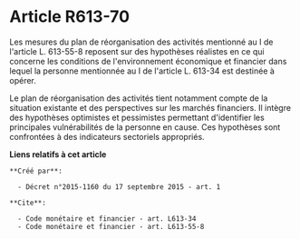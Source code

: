 # Article R613-70

Les mesures du plan de réorganisation des activités mentionné au I de l'article L. 613-55-8 reposent sur des hypothèses
réalistes en ce qui concerne les conditions de l'environnement économique et financier dans lequel la personne mentionnée au
I de l'article L. 613-34 est destinée à opérer. 

Le plan de réorganisation des activités tient notamment compte de la situation existante et des perspectives sur les marchés
financiers. Il intègre des hypothèses optimistes et pessimistes permettant d'identifier les principales vulnérabilités de la
personne en cause. Ces hypothèses sont confrontées à des indicateurs sectoriels appropriés.

**Liens relatifs à cet article**

	**Créé par**:

	  - Décret n°2015-1160 du 17 septembre 2015 - art. 1

	**Cite**:

	  - Code monétaire et financier - art. L613-34
	  - Code monétaire et financier - art. L613-55-8
